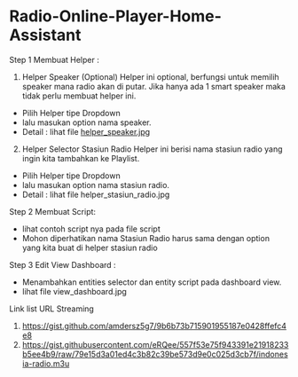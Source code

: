 # Radio-Online-Player-Home-Assistant

Step 1 
Membuat Helper :
1. Helper Speaker (Optional) 
Helper ini optional, berfungsi untuk memilih speaker mana radio akan di putar.
Jika hanya ada 1 smart speaker maka tidak perlu membuat helper ini.
- Pilih Helper tipe Dropdown
- lalu masukan option nama speaker.
- Detail : lihat file [helper_speaker.jpg](https://github.com/jharrvis/Radio-Online-Player-Home-Assistant/blob/main/helper_spaker.jpg)

2. Helper Selector Stasiun Radio
Helper ini berisi nama stasiun radio yang ingin kita tambahkan ke Playlist.
- Pilih Helper tipe Dropdown
- lalu masukan option nama stasiun radio.
- Detail : lihat file helper_stasiun_radio.jpg

Step 2
Membuat Script:
- lihat contoh script nya pada file script
- Mohon diperhatikan nama Stasiun Radio harus sama dengan option yang kita buat di helper stasiun radio

Step 3
Edit View Dashboard :
- Menambahkan entities selector dan entity script pada dashboard view.
- lihat file view_dashboard.jpg

Link list URL Streaming 
1. https://gist.github.com/amdersz5g7/9b6b73b715901955187e0428ffefc4e8
2. https://gist.githubusercontent.com/eRQee/557f53e75f943391e21918233b5ee4b9/raw/79e15d3a01ed4c3b82c39be573d9e0c025d3cb7f/indonesia-radio.m3u
